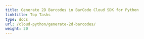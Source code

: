 ```yaml
---
title: Generate 2D Barcodes in BarCode Cloud SDK for Python
linktitle: Top Tasks
type: docs
url: /cloud-python/generate-2d-barcodes/
weight: 20
---
```



